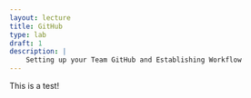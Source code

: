 ```yaml
---
layout: lecture
title: GitHub
type: lab
draft: 1
description: |
    Setting up your Team GitHub and Establishing Workflow
---
```


This is a test!